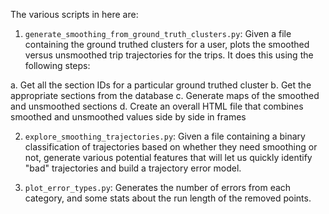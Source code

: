 The various scripts in here are:

1. `generate_smoothing_from_ground_truth_clusters.py`: Given a file containing
the ground truthed clusters for a user, plots the smoothed versus unsmoothed
trip trajectories for the trips. It does this using the following steps:

a. Get all the section IDs for a particular ground truthed cluster
b. Get the appropriate sections from the database
c. Generate maps of the smoothed and unsmoothed sections
d. Create an overall HTML file that combines smoothed and unsmoothed values side by side in frames

2. `explore_smoothing_trajectories.py`: Given a file containing a binary
classification of trajectories based on whether they need smoothing or not,
generate various potential features that will let us quickly identify "bad"
trajectories and build a trajectory error model.

3. `plot_error_types.py`: Generates the number of errors from each category,
and some stats about the run length of the removed points.
